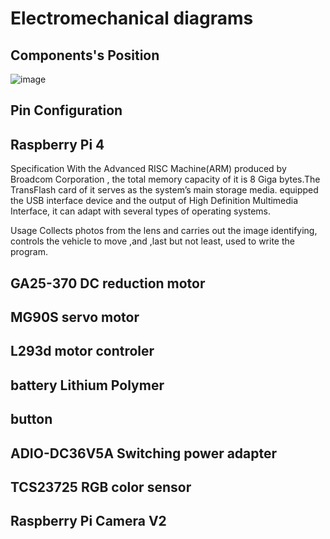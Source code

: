 # Electromechanical diagrams

## Components's Position
![image](https://github.com/kirkhu/WRO2023_Future-Engineers-Fire-On-All-Cylinders/blob/main/schemes/Component_position.jpg)
## Pin Configuration

## Raspberry Pi 4
Specification With the Advanced RISC Machine(ARM) produced by Broadcom Corporation , the total memory capacity of it is 8 Giga bytes.The TransFlash card of it serves as the system’s main storage media. equipped the USB interface device and the output of High Definition Multimedia Interface, it can adapt with several types of operating systems.

Usage
Collects photos from the lens and carries out the image identifying, controls the vehicle to move ,and ,last but not least, used to write the program.

## GA25-370 DC reduction motor

## MG90S servo motor

## L293d motor controler

## battery Lithium Polymer

## button

## ADIO-DC36V5A Switching power adapter

## TCS23725 RGB color sensor

## Raspberry Pi Camera V2

##
